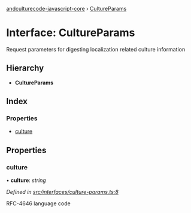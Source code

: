 [andculturecode-javascript-core](../README.md) › [CultureParams](cultureparams.md)

# Interface: CultureParams

Request parameters for digesting localization related culture information

## Hierarchy

* **CultureParams**

## Index

### Properties

* [culture](cultureparams.md#culture)

## Properties

###  culture

• **culture**: *string*

*Defined in [src/interfaces/culture-params.ts:8](https://github.com/AndcultureCode/AndcultureCode.JavaScript.Core/blob/05570a8/src/interfaces/culture-params.ts#L8)*

RFC-4646 language code

